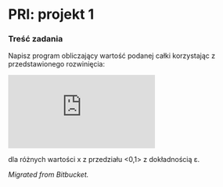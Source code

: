 # PRI: projekt 1

### Treść zadania
Napisz program obliczający wartość podanej całki korzystając z przedstawionego rozwinięcia:

![equation](http://latex.codecogs.com/gif.latex?%5Cint_%7B0%7D%5E%7Bx%7De%5E%7B%7B-t%7D%5E2%7Ddt%3Dx-%5Cfrac%7Bx%5E3%7D%7B3%5Ccdot%201%21%7D&plus;%5Cfrac%7Bx%5E5%7D%7B5%5Ccdot2%21%7D-%5Cfrac%7Bx%5E7%7D%7B7%5Ccdot3%21%7D&plus;...)

dla różnych wartości x z przedziału <0,1> z dokładnością ε.

*Migrated from Bitbucket.*
